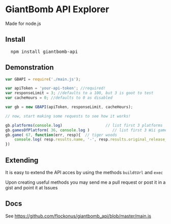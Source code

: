 # GiantBomb API Explorer

Made for node.js

## Install

<pre>
  npm install giantbomb-api
</pre>

## Demonstration

```javascript
var GBAPI = require('./main.js');

var apiToken = 'your-api-token'; //required!
var responseLimit = 3; //defaults to a 100, but 3 is goot to test
var cacheHours = 0; //defaults to 0 as disabled

var gb = new GBAPI(apiToken, responseLimit, cacheHours);

// now, start making some requests to see how it works!

gb.platforms(console.log)                   // list first 3 platforms
gb.gamesOfPlatform( 36, console.log )          // list first 3 Wii games
gb.game( 67, function(err, resp){  // tiger woods
	console.log( resp.results.name, '-', resp.results.original_release_date )
})
```

## Extending

It is easy to extend the API acces by using the methods `buildtUrl` and `exec`

Upon creating useful methods you may send me a pull request or post it in a gist and point it at Issues

## Docs

See https://github.com/flockonus/giantbomb_api/blob/master/main.js